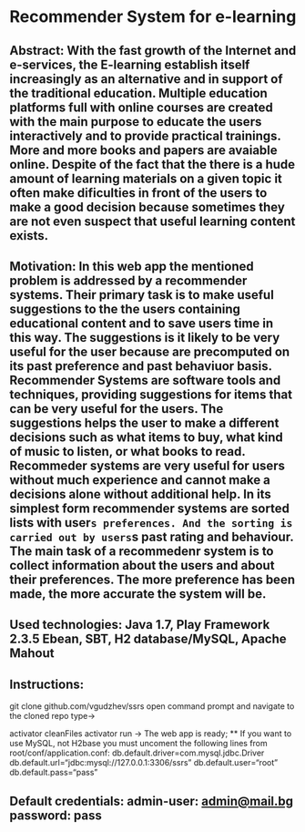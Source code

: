 #	Recommender System for e-learning

##	Abstract: With the fast growth of the Internet and e-services, the E-learning establish itself increasingly as an alternative and in support of the traditional education. Multiple education platforms full with online courses are created with the main purpose to educate the users interactively and to provide practical trainings. More and more books and papers are avaiable online. Despite of the fact that the there is a hude amount of learning materials on a given topic it often make dificulties in front of the users to make a good decision because sometimes they are not even suspect that useful learning content exists.

##	Motivation: In this web app the mentioned problem is addressed by a recommender systems. Their primary task is to make useful suggestions to the the users containing educational content and to save users time in this way. The suggestions is it likely to be very useful for the user because are precomputed on its past preference and past behaviuor basis. Recommender Systems are software tools and techniques, providing suggestions for items that can be very useful for the users. The suggestions helps the user to make a different decisions such as what items to buy, what kind of music to listen, or what books to read. Recommeder systems are very useful for users without much experience and cannot make a decisions alone without additional help. In its simplest form recommender systems are sorted lists with user`s preferences. And the sorting is carried out by users`s past rating and behaviour. The main task of a recommedenr system is to collect information about the users and about their preferences. The more preference has been made, the more accurate the system will be.

##	Used technologies: Java 1.7, Play Framework 2.3.5 Ebean, SBT, H2 database/MySQL, Apache Mahout

## Instructions:

git clone github.com/vgudzhev/ssrs open command prompt and navigate to the cloned repo type->

activator cleanFiles activator run -> The web app is ready; ** If you want to use MySQL, not H2base you must uncoment the following lines from root/conf/application.conf: db.default.driver=com.mysql.jdbc.Driver db.default.url=“jdbc:mysql://127.0.0.1:3306/ssrs” db.default.user=“root” db.default.pass=“pass”

## Default credentials: admin-user: admin@mail.bg password: pass
